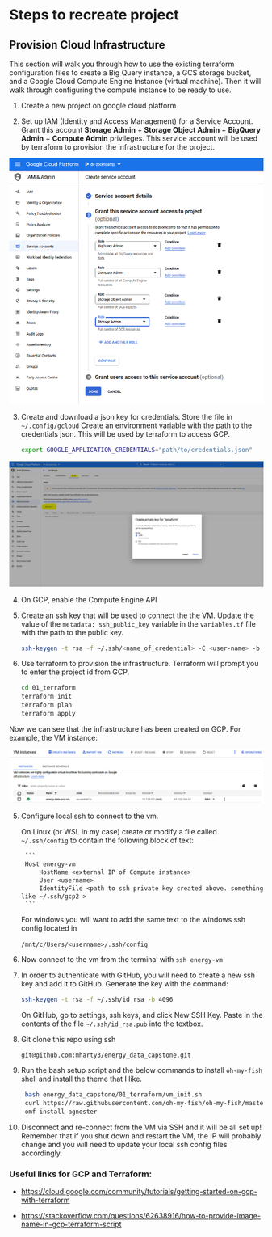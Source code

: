 # Steps to recreate project

## Provision Cloud Infrastructure
This section will walk you through how to use the existing terraform configuration files to create a Big Query instance, a GCS storage bucket, and a Google Cloud Compute Engine Instance (virtual machine). Then it will walk through configuring the compute instance to be ready to use. 

1. Create a new project on google cloud platform

2. Set up IAM (Identity and Access Management) for a Service Account. Grant this account **Storage Admin** + **Storage Object Admin** + **BigQuery Admin** + **Compute Admin** privileges. This service account will be used by terraform to provision the infrastructure for the project.

![](./images/01_service_account.PNG)

3. Create and download a json key for credentials. Store the file in `~/.config/gcloud`
   Create an environment variable with the path to the credentials json. This will be used by terraform to access GCP.

   ```bash
   export GOOGLE_APPLICATION_CREDENTIALS="path/to/credentials.json"
   ```

![](./images/02_service_account_key.PNG)

4. On GCP, enable the Compute Engine API

4. Create an ssh key that will be used to connect the the VM. Update the value of the `metadata: ssh_public_key` variable in the `variables.tf` file with the path to the public key.

    ```bash
    ssh-keygen -t rsa -f ~/.ssh/<name_of_credential> -C <user-name> -b 2048
    ```

5. Use terraform to provision the infrastructure. Terraform will prompt you to enter the project id from GCP.

    ```bash
    cd 01_terraform
    terraform init
    terraform plan
    terraform apply
    ```

Now we can see that the infrastructure has been created on GCP. For example, the VM instance: 

![](./images/03_vm.PNG)


5. Configure local ssh to connect to the vm. 

    On Linux (or WSL in my case) create or modify a file called `~/.ssh/config` to contain the following block of text:

        ```
        Host energy-vm
            HostName <external IP of Compute instance>
            User <username>
            IdentityFile <path to ssh private key created above. something like ~/.ssh/gcp2 >
        ```
    
    For windows you will want to add the same text to the windows ssh config located in 
    
    `/mnt/c/Users/<username>/.ssh/config`

6. Now connect to the vm from the terminal with `ssh energy-vm`

7. In order to authenticate with GitHub, you will need to create a new ssh key and add it to GitHub. Generate the key with the command: 

    ```bash
    ssh-keygen -t rsa -f ~/.ssh/id_rsa -b 4096
    ```

    On GitHub, go to settings, ssh keys, and click New SSH Key. Paste in the contents of the file `~/.ssh/id_rsa.pub` into the textbox. 

7. Git clone this repo using ssh

    ```bash
    git@github.com:mharty3/energy_data_capstone.git
    ```

8. Run the bash setup script and the below commands to install `oh-my-fish` shell and install the theme that I like. 
    
    ```bash
     bash energy_data_capstone/01_terraform/vm_init.sh
     curl https://raw.githubusercontent.com/oh-my-fish/oh-my-fish/master/bin/install | fish
     omf install agnoster
     ```

9. Disconnect and re-connect from the VM via SSH and it will be all set up! Remember that if you shut down and restart the VM, the IP will probably change and you will need to update your local ssh config files accordingly.

### Useful links for GCP and Terraform: 

* https://cloud.google.com/community/tutorials/getting-started-on-gcp-with-terraform

* https://stackoverflow.com/questions/62638916/how-to-provide-image-name-in-gcp-terraform-script
